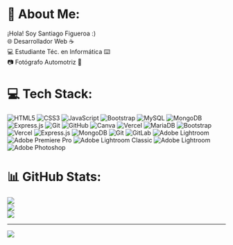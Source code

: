 # 💫 About Me:
¡Hola! Soy Santiago Figueroa :)<br>🌐 Desarrollador Web ☕<br>💻 Estudiante Téc. en Informática ⌨️<br>📷 Fotógrafo Automotriz 🚗


# 💻 Tech Stack:
![HTML5](https://img.shields.io/badge/html5-%23E34F26.svg?style=flat-square&logo=html5&logoColor=white) ![CSS3](https://img.shields.io/badge/css3-%231572B6.svg?style=flat-square&logo=css3&logoColor=white) ![JavaScript](https://img.shields.io/badge/javascript-%23323330.svg?style=flat-square&logo=javascript&logoColor=%23F7DF1E) ![Bootstrap](https://img.shields.io/badge/bootstrap-%238511FA.svg?style=flat-square&logo=bootstrap&logoColor=white) ![MySQL](https://img.shields.io/badge/mysql-4479A1.svg?style=flat-square&logo=mysql&logoColor=white) ![MongoDB](https://img.shields.io/badge/MongoDB-%234ea94b.svg?style=flat-square&logo=mongodb&logoColor=white) ![Express.js](https://img.shields.io/badge/express.js-%23404d59.svg?style=flat-square&logo=express&logoColor=%2361DAFB) ![Git](https://img.shields.io/badge/git-%23F05033.svg?style=flat-square&logo=git&logoColor=white) ![GitHub](https://img.shields.io/badge/github-%23121011.svg?style=flat-square&logo=github&logoColor=white) ![Canva](https://img.shields.io/badge/Canva-%2300C4CC.svg?style=flat-square&logo=Canva&logoColor=white) ![Vercel](https://img.shields.io/badge/vercel-%23000000.svg?style=flat-square&logo=vercel&logoColor=white) ![MariaDB](https://img.shields.io/badge/MariaDB-003545?style=flat-square&logo=mariadb&logoColor=white) ![Bootstrap](https://img.shields.io/badge/bootstrap-%238511FA.svg?style=flat-square&logo=bootstrap&logoColor=white) ![Vercel](https://img.shields.io/badge/vercel-%23000000.svg?style=flat-square&logo=vercel&logoColor=white) ![Express.js](https://img.shields.io/badge/express.js-%23404d59.svg?style=flat-square&logo=express&logoColor=%2361DAFB) ![MongoDB](https://img.shields.io/badge/MongoDB-%234ea94b.svg?style=flat-square&logo=mongodb&logoColor=white) ![Git](https://img.shields.io/badge/git-%23F05033.svg?style=flat-square&logo=git&logoColor=white) ![GitLab](https://img.shields.io/badge/gitlab-%23181717.svg?style=flat-square&logo=gitlab&logoColor=white) ![Adobe Lightroom](https://img.shields.io/badge/Adobe%20Lightroom-31A8FF.svg?style=flat-square&logo=Adobe%20Lightroom&logoColor=white) ![Adobe Premiere Pro](https://img.shields.io/badge/Adobe%20Premiere%20Pro-9999FF.svg?style=flat-square&logo=Adobe%20Premiere%20Pro&logoColor=white) ![Adobe Lightroom Classic](https://img.shields.io/badge/Adobe%20Lightroom%20Classic-31A8FF.svg?style=flat-square&logo=Adobe%20Lightroom%20Classic&logoColor=white) ![Adobe Lightroom](https://img.shields.io/badge/Adobe%20Lightroom-31A8FF.svg?style=flat-square&logo=Adobe%20Lightroom&logoColor=white) ![Adobe Photoshop](https://img.shields.io/badge/adobe%20photoshop-%2331A8FF.svg?style=flat-square&logo=adobe%20photoshop&logoColor=white)
# 📊 GitHub Stats:
![](https://github-readme-stats.vercel.app/api?username=developersantiagofigueroa&theme=dark&hide_border=true&include_all_commits=false&count_private=false)<br/>
![](https://github-readme-streak-stats.herokuapp.com/?user=developersantiagofigueroa&theme=dark&hide_border=true)<br/>
![](https://github-readme-stats.vercel.app/api/top-langs/?username=developersantiagofigueroa&theme=dark&hide_border=true&include_all_commits=false&count_private=false&layout=compact)

---
[![](https://visitcount.itsvg.in/api?id=developersantiagofigueroa&icon=1&color=12)](https://visitcount.itsvg.in)

<!-- Proudly created with GPRM ( https://gprm.itsvg.in ) -->
